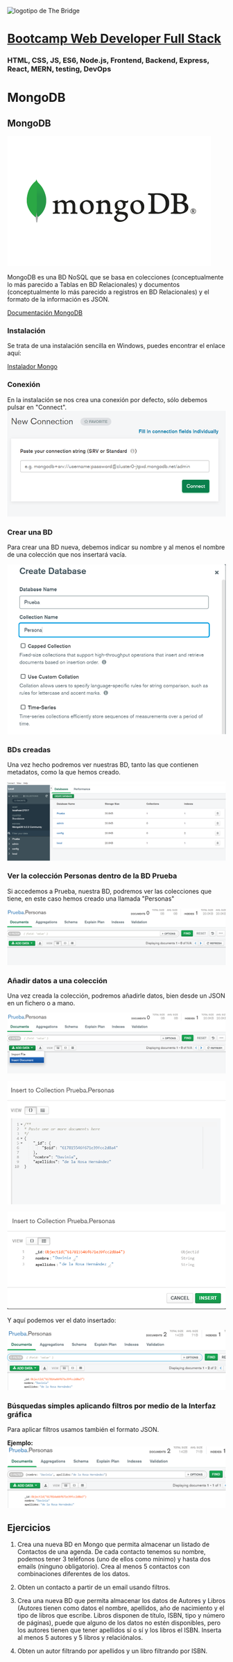 ![logotipo de The Bridge](https://user-images.githubusercontent.com/27650532/77754601-e8365180-702b-11ea-8bed-5bc14a43f869.png  "logotipo de The Bridge")


# [Bootcamp Web Developer Full Stack](https://www.thebridge.tech/bootcamps/bootcamp-fullstack-developer/)

### HTML, CSS,  JS, ES6, Node.js, Frontend, Backend, Express, React, MERN, testing, DevOps

# MongoDB

## MongoDB

![img](../../../assets/core/clase18/mongo.png)

MongoDB es una BD NoSQL que se basa en colecciones (conceptualmente lo más parecido a Tablas en BD Relacionales) y documentos (conceptualmente lo más parecido a registros en BD Relacionales) y el formato de la información es JSON. 

[Documentación MongoDB](https://docs.mongodb.com/guides/)

### Instalación
Se trata de una instalación sencilla en Windows, puedes encontrar el enlace aquí:

[Instalador Mongo](https://www.mongodb.com/try/download/community)

### Conexión

En la instalación se nos crea una conexión por defecto, sólo debemos pulsar en "Connect".
![img](../../../assets/core/clase18/Conexion_Mongo.png)

### Crear una BD

Para crear una BD nueva, debemos indicar su nombre y al menos el nombre de una colección que nos insertará vacía.

![img](../../../assets/core/clase18/Crear_DB.png)

### BDs creadas

Una vez hecho podremos ver nuestras BD, tanto las que contienen metadatos, como la que hemos creado.

![img](../../../assets/core/clase18/DBS_Creadas.png)

### Ver la colección Personas dentro de la BD Prueba

Si accedemos a Prueba, nuestra BD, podremos ver las colecciones que tiene, en este caso hemos creado una llamada "Personas"

![img](../../../assets/core/clase18/Prueba_Personas.png)

### Añadir datos a una colección

Una vez creada la colección, podremos añadirle datos, bien desde un JSON en un fichero o a mano.

![img](../../../assets/core/clase18/Add_Data_1.png)

![img](../../../assets/core/clase18/Add_Data_2.png)

![img](../../../assets/core/clase18/Add_Data_3.png)

Y aquí podemos ver el dato insertado: 

![img](../../../assets/core/clase18/Insertado.png)

### Búsquedas simples aplicando filtros por medio de la Interfaz gráfica

Para aplicar filtros usamos también el formato JSON.

**Ejemplo:**
![img](../../../assets/core/clase18/Busqueda.png)


## Ejercicios

1. Crea una nueva BD en Mongo que permita almacenar un listado de Contactos de una agenda. De cada contacto tenemos su nombre, podemos tener 3 teléfonos (uno de ellos como mínimo) y hasta dos emails (ninguno obligatorio). Crea al menos 5 contactos con combinaciones diferentes de los datos.

2. Obten un contacto a partir de un email usando filtros.

3. Crea una nueva BD que permita almacenar los datos de Autores y Libros (Autores tienen como datos el nombre, apellidos, año de nacimiento y el tipo de libros que escribe. Libros disponen de título, ISBN, tipo y número de páginas), puede que alguno de los datos no estén disponibles, pero los autores tienen que tener apellidos sí o sí y los libros el ISBN. Inserta al menos 5 autores y 5 libros y relaciónalos.

4. Obten un autor filtrando por apellidos y un libro filtrando por ISBN.

